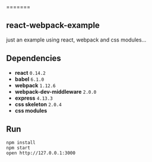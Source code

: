 =======
## react-webpack-example

just an example using react, webpack and css modules...

## Dependencies

* **react** `0.14.2`
* **babel** `6.1.0`
* **webpack** `1.12.6`
* **webpack-dev-middleware** `2.0.0`
* **express** `4.13.3`
* **css skeleton** `2.0.4`
* **css modules**

## Run

```
npm install
npm start
open http://127.0.0.1:3000
```


